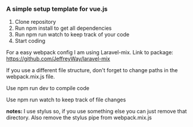 ### A simple setup template for vue.js
1. Clone repository
2. Run npm install to get all dependencies
3. Run npm run watch to keep track of your code
4. Start coding

For a easy webpack config I am using Laravel-mix. Link to package: https://github.com/JeffreyWay/laravel-mix


If you use a different file structure, don't forget to change paths in the webpack.mix.js file.

Use npm run dev to compile code

Use npm run watch to keep track of file changes

**notes:**
I use stylus so, if you use something else you can just remove that directory. Also remove the stylus pipe from 
webpack.mix.js